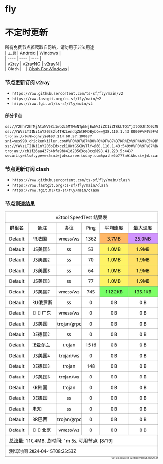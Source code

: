 # fly
# 不定时更新
所有免费节点都爬取自网络，请勿用于非法用途  
|  工具  | Android  | Windows  |  
|  ----  | ----   | ----  |  
| v2ray  | [v2rayNG](https://github.com/2dust/v2rayNG/releases) | [v2rayN](https://github.com/2dust/v2rayN/releases) |  
| Clash  | - | [Clash For Windows](https://github.com/2dust/clashN/releases) | 
  
### 节点更新订阅  v2ray
- `https://raw.githubusercontent.com/ts-sf/fly/main/v2`  
- `https://raw.fastgit.org/ts-sf/fly/main/v2`  
- `https://raw.fgit.ml/ts-sf/fly/main/v2`  
#### 部分节点  
``` 
ss://Y2hhY2hhMjAtaWV0Zi1wb2x5MTMwNTpkNjEwNWJiZC1iZTBkLTQ1YjItODJhZC0zMWZkMTA3MWMxZDI=@service.ouluyun9803.com:20003#%F0%9F%87%A9%F0%9F%87%AADE%E5%BE%B7%E5%9B%BD
ss://YWVzLTI1Ni1nY206S2l4THZLendqZWtHMDBybQ==@38.110.1.43:8000#%F0%9F%87%BA%F0%9F%87%B8US%E7%BE%8E%E5%9B%BD2%201.9MB%2Fs
trojan://6x8HcghsjS@103.214.68.57:10003?sni=yes998.chickenkiller.com#%F0%9F%87%B0%F0%9F%87%B7KR%E9%9F%A9%E5%9B%BD
ss://YWVzLTI1Ni1nY206bEdxczk1UWtGSG8yTlY=@38.110.1.43:5499#%F0%9F%87%BA%F0%9F%87%B8US%E7%BE%8E%E5%9B%BD3%201.9MB%2Fs
trojan://cb1f26aa437d4bfa9b841d28503ce8cc@198.41.220.5:443?security=tls&type=ws&sni=jobscareertoday.com&path=6b777a91&host=jobscareertoday.com#%F0%9F%87%BA%F0%9F%87%B8US%E7%BE%8E%E5%9B%BD4
```
### 节点更新订阅  clash
- `https://raw.githubusercontent.com/ts-sf/fly/main/clash`  
- `https://raw.fastgit.org/ts-sf/fly/main/clash`  
- `https://raw.fgit.ml/ts-sf/fly/main/clash`  

### 节点测速结果
![image](traffic.png)
